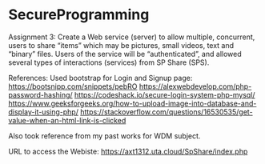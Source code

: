 # SecureProgramming
Assignment 3: Create a Web service (server) to allow multiple, concurrent, users to share “items” which may be pictures, small videos, text and “binary” files. Users of the service will be “authenticated”, and allowed several types of interactions (services) from SP Share (SPS).

References:
Used bootstrap for Login and Signup page:
https://bootsnipp.com/snippets/pebRO
https://alexwebdevelop.com/php-password-hashing/
https://codeshack.io/secure-login-system-php-mysql/
https://www.geeksforgeeks.org/how-to-upload-image-into-database-and-display-it-using-php/
https://stackoverflow.com/questions/16530535/get-value-when-an-html-link-is-clicked

Also took reference from my past works for WDM subject.

URL to access the Webiste:
https://axt1312.uta.cloud/SpShare/index.php

